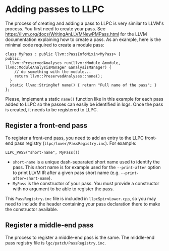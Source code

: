 # Adding passes to LLPC

The process of creating and adding a pass to LLPC is very similar to LLVM's process.
You first need to create your pass. See https://llvm.org/docs/WritingAnLLVMNewPMPass.html for the LLVM documentation explaining how to create a pass.
As an example, here is the minimal code required to create a module pass:

```
class MyPass : public llvm::PassInfoMixin<MyPass> {
public:
  llvm::PreservedAnalyses run(llvm::Module &module, llvm::ModuleAnalysisManager &analysisManager) {
    // do something with the module...
    return llvm::PreservedAnalyses::none();
  }
  static llvm::StringRef name() { return "Full name of the pass"; }
};
```

Please, implement a static `name()` function like in this example for each pass added to LLPC so the passes can easily be identified in logs.
Once the pass is created, it needs to be registered to LLPC.

## Register a front-end pass

To register a front-end pass, you need to add an entry to the LLPC front-end pass registry (`llpc/lower/PassRegistry.inc`). For example:

`LLPC_PASS("short-name", MyPass())`

* `short-name` is a unique dash-separated short name used to identify the pass. This short name is for example used for the `--print-after` option to print LLVM IR after a given pass short name (e.g. `--print-after=short-name`).
* `MyPass` is the constructor of your pass. You must provide a constructor with no argument to be able to register the pass.

This `PassRegistry.inc` file is included in `llpcSpirvLower.cpp`, so you may need to include the header containing your pass declaration there to make the constructor available.

## Register a middle-end pass

The process to register a middle-end pass is the same. The middle-end pass registry file is `lgc/patch/PassRegistry.inc`.
